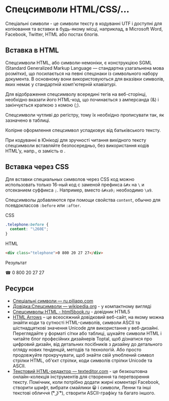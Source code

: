 # Спецсимволи HTML/CSS/...

Спеціальні символи - це символи тексту в кодуванні UTF і доступні для копіювання та вставки в будь-якому місці, наприклад, в Microsoft Word, Facebook, Twitter, HTML або постах блогів.

## Вставка в HTML

Спецсимволи HTML, або символи-немоніки, є конструкцією SGML (Standard Generalized Markup Language — стандартна узагальнена мова розмітки), що посилається на певні спецзнаки із символьного набору документа. В основному вони використовуються для вказівки символів, яких немає у стандартній комп'ютерній клавіатурі.

Для відображення спецсимволу всередині тегів на веб-сторінці, необхідно вказати його HTML-код, що починається з амперсанда (&) і закінчується крапкою з комою (;).

Спецсимволи чутливі до регістру, тому їх необхідно прописувати так, як зазначено в таблиці.

Колірне оформлення спецсимвол успадковує від батьківського тексту.

При кодуванні в Юнікоді для зручності читання вихідного тексту спецсимволи вставляйте безпосередньо, без використання кодів HTML’у, напр., α замість &alpha; .

## Вставка через CSS

Для вставки специальных символов через CSS код можно использовать только 16-ный код с заменой префикса `&#x` на `\` и отсеканием суффикса `;`.
Например, вместо `&#xa9;` необходимо `\a9`.

Спецсимволы добавляются при помощи свойства `content`, обычно для псевдоклассов `:before` или `:after`.

CSS

```css
.telephone:before {
  content: "\260E";
}
```

HTML

```html
<div class="telephone">0 800 20 27 27</div>
```

Результат

☎ 0 800 20 27 27

## Ресурси

- [Спеціальні символи — ru.piliapp.com](https://ru.piliapp.com/symbol/)
- [Довідка:Спецсимволи — wikipedia.org](https://uk.wikipedia.org/wiki/Довідка:Спецсимволи) - у компактному вигляді
- [Спецсимволы HTML - html5book.ru](https://html5book.ru/specsimvoly-html/) - довідник HTML5
- [HTML Arrows](https://www.toptal.com/designers/htmlarrows/) – це всеосяжний довідковий веб-сайт, на якому можна знайти коди та сутності HTML-символів, символи ASCII та шістнадцяткові значення Unicode для використання у веб-дизайні. Переглядайте у форматі сітки або таблиці, шукайте символи HTML і читайте блог професійних дизайнерів Toptal, щоб дізнатися про цифровий дизайн, від детальних посібників з дизайну до детального огляду нових тенденцій, методів та технологій. Або просто продовжуйте прокручувати, щоб знайти свій улюблений символ стрілки HTML, об'єкт стрілки, коди символів стрілки Unicode та ASCII.
- [Текстовий HTML-редактор — texteditor.com](https://texteditor.com/html/editor/) - це безкоштовна онлайн-колекція інструментів для створення та перетворення тексту. Помічник, коли потрібно додати жирні коментарі Facebook, створити шрифт, вибрати смайлики 😀 і символи, Ленни та інші текстові обличчя (͡° ͜ʖ ͡°), створити ASCII-графіку та багато іншого.

